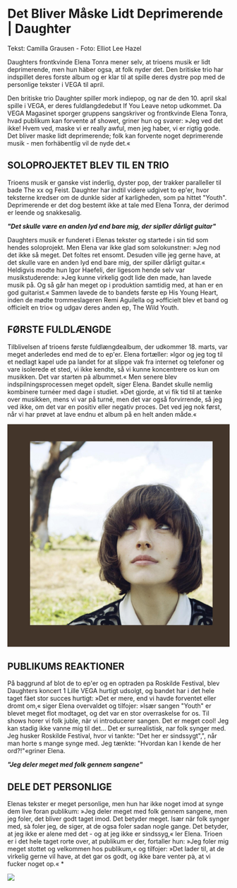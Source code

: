 # Det Bliver Måske Lidt Deprimerende | Daughter

Tekst: Camilla Grausen - Foto: Elliot Lee Hazel

Daughters frontkvinde Elena Tonra mener selv, at trioens musik er lidt deprimerende, men hun häber ogsa, at folk nyder det. Den britiske trio har indspillet deres forste album og er klar til at spille deres dystre pop med de personlige tekster i VEGA til april.

Den britiske trio Daughter spiller mork indiepop, og nar de den 10. april skal spille i VEGA, er deres fuldlangdedebut If You Leave netop udkommet. Da VEGA Magasinet sporger gruppens sangskriver og frontkvinde Elena Tonra, hvad publikum kan forvente af showet, griner hun og svarer: »Jeg ved det ikke! Hvem ved, maske vi er really awful, men jeg haber, vi er rigtig gode. Det bliver maske lidt deprimerende; folk kan forvente noget deprimerende musik - men forhäbentlig vil de nyde det.«


## SOLOPROJEKTET BLEV TIL EN TRIO
Trioens musik er ganske vist inderlig, dyster pop, der trakker paralleller til bade The xx og Feist. Daughter har indtil videre udgivet to ep'er, hvor teksterne kredser om de dunkle sider af karligheden, som pa hittet "Youth". Deprimerende er det dog bestemt ikke at tale med Elena Tonra, der derimod er leende og snakkesalig.

***"Det skulle være en anden lyd end bare mig, der sipller dårligt guitar"***

Daughters musik er funderet i Elenas tekster og startede i sin tid som hendes soloprojekt. Men Elena var ikke glad som solokunstner: »Jeg nod det ikke så meget. Det foltes ret ensomt. Desuden ville jeg gerne have, at det skulle vare en anden lyd end bare mig, der spiller dårligt guitar.« Heldigvis modte hun Igor Haefeli, der ligesom hende selv var musikstuderende: »Jeg kunne virkelig godt lide den made, han lavede musik på. Og så går han meget op i produktion samtidig med, at han er en god guitarist.« Sammen lavede de to bandets første ep His Young Heart, inden de mødte trommeslageren Remi Aguilella og »officielt blev et band og officielt en trio« og udgav deres anden ep, The Wild Youth.

## FØRSTE FULDLÆNGDE

Tilblivelsen af trioens første fuldlængdealbum, der udkommer 18. marts, var meget anderledes end med de to ep'er. Elena fortæller: »Igor og jeg tog til et nedlagt kapel ude pa landet for at slippe vak fra internet og telefoner og vare isolerede et sted, vi ikke kendte, så vi kunne koncentrere os kun om musikken. Det var starten pả albummet.« Men senere blev indspilningsprocessen meget opdelt, siger Elena. Bandet skulle nemlig kombinere turnéer med dage i studiet. »Det gjorde, at vi fik tid til at tænke over musikken, mens vi var på turné, men det var også forvirrende, så jeg ved ikke, om det var en positiv eller negativ proces. Det ved jeg nok først, når vi har prøvet at lave endnu et album på en helt anden måde.«

<img src="/Images/Eliot%20Lee%20Hazel/extracted_at_0x875.jpg">

## PUBLIKUMS REAKTIONER

På baggrund af blot de to ep'er og en optraden pa Roskilde Festival, blev Daughters koncert 1 Lille VEGA hurtigt udsolgt, og bandet har i det hele taget fäet stor succes hurtigt: »Det er mere, end vi havde forventet eller dromt om,« siger Elena overvaldet og tilfojer: »Især sangen "Youth" er blevet meget flot modtaget, og det var en stor overraskelse for os. Til shows horer vi folk juble, när vi introducerer sangen. Det er meget cool! Jeg kan stadig ikke vanne mig til det... Det er surrealistisk, nar folk synger med. Jeg husker Roskilde Festival, hvor vi tankte: "Det her er sindssygt",", når man horte s mange synge med. Jeg tænkte: "Hvordan kan I kende de her ord?!"«griner Elena.

***"Jeg deler meget med folk gennem sangene"***

## DELE DET PERSONLIGE

Elenas tekster er meget personlige, men hun har ikke noget imod at synge dem live foran publikum: »Jeg deler meget med folk gennem sangene, men jeg foler, det bliver godt taget imod. Det betyder meget. Især när folk synger med, sà foler jeg, de siger, at de ogsa foler sadan nogle gange. Det betyder, at jeg ikke er alene med det - og at jeg ikke er sindssyg,« ler Elena. Trioen er i det hele taget rorte over, at publikum er der, fortaller hun: »Jeg foler mig meget stottet og velkommen hos publikum,« og tilfojer: »Det lader til, at de virkelig gerne vil have, at det gar os godt, og ikke bare venter pà, at vi fucker noget op.« * 

<img src="/Images/Eliot%20Lee%20Hazel/daughter.jpg">